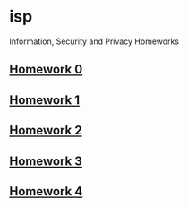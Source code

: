# isp
Information, Security and Privacy Homeworks

## [Homework 0](./0/)

## [Homework 1](./1/)

## [Homework 2](./2/)

## [Homework 3](./3/)

## [Homework 4](./4/)
